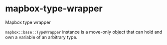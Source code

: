 # mapbox-type-wrapper
Mapbox type wrapper

`mapbox::base::TypeWrapper` instance is a move-only object that can hold and own a variable of an arbitrary type.